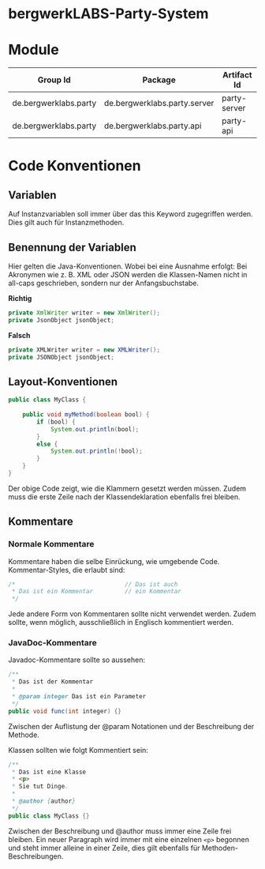 bergwerkLABS-Party-System
=========================

Module
======

| Group Id              | Package                      | Artifact Id  |
|-----------------------|------------------------------|--------------| 
| de.bergwerklabs.party | de.bergwerklabs.party.server | party-server |
| de.bergwerklabs.party | de.bergwerklabs.party.api    | party-api    |

Code Konventionen
=================

Variablen
---------
Auf Instanzvariablen soll immer über das this Keyword zugegriffen werden. Dies gilt auch für Instanzmethoden.

Benennung der Variablen
-----------------------
Hier gelten die Java-Konventionen. Wobei bei eine Ausnahme erfolgt:
Bei Akronymen wie z. B. XML oder JSON werden die Klassen-Namen nicht in all-caps geschrieben, sondern nur der Anfangsbuchstabe.

**Richtig**
```JAVA
private XmlWriter writer = new XmlWriter();
private JsonObject jsonObject;
```

**Falsch**
```JAVA
private XMLWriter writer = new XMLWriter();
private JSONObject jsonObject;
```

Layout-Konventionen
-------------------
```JAVA
public class MyClass {
 
    public void myMethod(boolean bool) {
        if (bool) {
            System.out.println(bool);
        }
        else {
            System.out.println(!bool);
        }
    }
}
```
Der obige Code zeigt, wie die Klammern gesetzt werden müssen. Zudem muss die erste Zeile nach der Klassendeklaration ebenfalls frei bleiben.

Kommentare
----------

### Normale Kommentare
Kommentare haben die selbe Einrückung, wie umgebende Code. Kommentar-Styles, die erlaubt sind:

```JAVA
/*                               // Das ist auch
 * Das ist ein Kommentar         // ein Kommentar    
 */
```
Jede andere Form von Kommentaren sollte nicht verwendet werden. Zudem sollte, wenn möglich, ausschließlich in Englisch kommentiert werden.

### JavaDoc-Kommentare
Javadoc-Kommentare sollte so aussehen:
```JAVA
/**
 * Das ist der Kommentar
 *
 * @param integer Das ist ein Parameter
 */
public void func(int integer) {}
```
Zwischen der Auflistung der @param Notationen und der Beschreibung der Methode.

Klassen sollten wie folgt Kommentiert sein:
```JAVA
/**
 * Das ist eine Klasse
 * <p> 
 * Sie tut Dinge.
 *
 * @author {author}
 */
public class MyClass {}
```
Zwischen der Beschreibung und @author muss immer eine Zeile frei bleiben. Ein neuer Paragraph wird immer mit eine einzelnen `<p>` begonnen und steht immer alleine in einer Zeile, dies gilt ebenfalls für Methoden-Beschreibungen.
